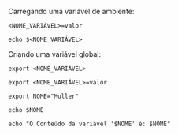 Carregando uma variável de ambiente:

	<NOME_VARIÁVEL>=valor

	echo $<NOME_VARIÁVEL>

Criando uma variável global:

	export <NOME_VARIÁVEL>

	export <NOME_VARIÁVEL>=valor

	export NOME="Muller"

	echo $NOME

	echo "O Conteúdo da variável '$NOME' é: $NOME"